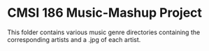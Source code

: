 # CMSI 186 Music-Mashup Project
This folder contains various music genre directories containing the corresponding artists and a .jpg of each artist.